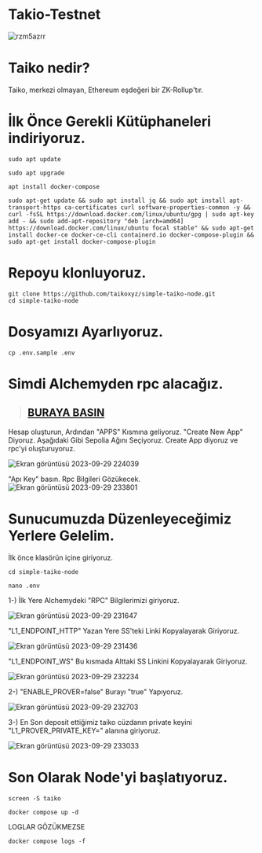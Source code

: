 # Takio-Testnet

![rzm5azrr](https://github.com/tuncgs52/Takio-Testnet/assets/80161670/712a3f97-7bfb-4a1c-b742-bb9cf17f179a)

# Taiko nedir?
Taiko, merkezi olmayan, Ethereum eşdeğeri bir ZK-Rollup'tır. 

# İlk Önce Gerekli Kütüphaneleri indiriyoruz.

```
sudo apt update
```

```
sudo apt upgrade
```

```
apt install docker-compose
```

```
sudo apt-get update && sudo apt install jq && sudo apt install apt-transport-https ca-certificates curl software-properties-common -y && curl -fsSL https://download.docker.com/linux/ubuntu/gpg | sudo apt-key add - && sudo add-apt-repository "deb [arch=amd64] https://download.docker.com/linux/ubuntu focal stable" && sudo apt-get install docker-ce docker-ce-cli containerd.io docker-compose-plugin && sudo apt-get install docker-compose-plugin
```

# Repoyu klonluyoruz.

```
git clone https://github.com/taikoxyz/simple-taiko-node.git
cd simple-taiko-node
```


# Dosyamızı Ayarlıyoruz.

```
cp .env.sample .env
```

# Simdi Alchemyden rpc alacağız.
> ## [BURAYA BASIN]([https://scan.mindnetwork.xyz/](https://alchemy.com/?r=Tg4MzUyMTk1NjI3M)https://alchemy.com/?r=Tg4MzUyMTk1NjI3M)

 Hesap oluşturun, Ardından "APPS" Kısmına geliyoruz. 
"Create New App" Diyoruz. Aşağıdaki Gibi Sepolia Ağını Seçiyoruz. Create App diyoruz ve rpc'yi oluşturuyoruz.

![Ekran görüntüsü 2023-09-29 224039](https://github.com/tuncgs52/Takio-Testnet/assets/80161670/830bb4bf-d97e-4661-9cb5-4396fe76f222)

"Apı Key" basın. Rpc Bilgileri Gözükecek.
![Ekran görüntüsü 2023-09-29 233801](https://github.com/tuncgs52/Takio-Testnet/assets/80161670/fbca28e8-23e9-47c8-b89a-138971c96c15)



# Sunucumuzda Düzenleyeceğimiz Yerlere Gelelim.
İlk önce klasörün içine giriyoruz.

```
cd simple-taiko-node
```

```
nano .env
```
1-) İlk Yere Alchemydeki "RPC" Bilgilerimizi giriyoruz.

![Ekran görüntüsü 2023-09-29 231647](https://github.com/tuncgs52/Takio-Testnet/assets/80161670/2661a09c-8ddd-41ee-a2a1-6bcffbc378fe)

"L1_ENDPOINT_HTTP" Yazan Yere SS'teki Linki Kopyalayarak Giriyoruz.

![Ekran görüntüsü 2023-09-29 231436](https://github.com/tuncgs52/Takio-Testnet/assets/80161670/e160c67d-d49d-48cb-84b9-f2aa2e11ae6b)

"L1_ENDPOINT_WS" Bu kısmada Alttaki SS Linkini Kopyalayarak Giriyoruz.

![Ekran görüntüsü 2023-09-29 232234](https://github.com/tuncgs52/Takio-Testnet/assets/80161670/a28b9342-2c34-4a51-80d6-4cfa020a6548)

2-) "ENABLE_PROVER=false" Burayı "true" Yapıyoruz.

![Ekran görüntüsü 2023-09-29 232703](https://github.com/tuncgs52/Takio-Testnet/assets/80161670/a7c9017b-72e2-494e-b67a-15d6c7f4964f)

3-) En Son deposit ettiğimiz taiko cüzdanın private keyini "L1_PROVER_PRIVATE_KEY=" alanına giriyoruz.

![Ekran görüntüsü 2023-09-29 233033](https://github.com/tuncgs52/Takio-Testnet/assets/80161670/1ceb3e76-9d12-4030-af97-726e8d0607a8)

# Son Olarak Node'yi başlatıyoruz.

```
screen -S taiko
```

```
docker compose up -d
```

LOGLAR GÖZÜKMEZSE

```
docker compose logs -f
```



